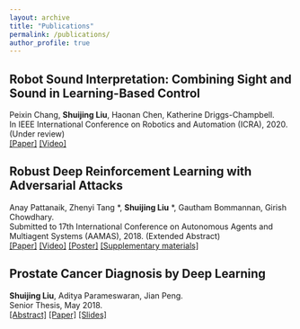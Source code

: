 ```yaml
---
layout: archive
title: "Publications"
permalink: /publications/
author_profile: true
---
```


## **Robot Sound Interpretation: Combining Sight and Sound in Learning-Based Control**  
Peixin Chang, **Shuijing Liu**, Haonan Chen, Katherine Driggs-Champbell.   
In IEEE International Conference on Robotics and Automation (ICRA), 2020. (Under review)  
[[Paper]](https://arxiv.org/abs/1909.09172) [[Video]](https://www.youtube.com/watch?v=0ONGQwhGn_Y)

## **Robust Deep Reinforcement Learning with Adversarial Attacks**  
Anay Pattanaik, Zhenyi Tang *, __Shuijing Liu__ *, Gautham Bommannan, Girish Chowdhary.   
Submitted to 17th International Conference on Autonomous Agents and Multiagent Systems (AAMAS), 2018. (Extended Abstract)  
[[Paper]](https://arxiv.org/abs/1712.03632) [[Video]](https://www.youtube.com/watch?v=8xPaca3cjEU) [[Poster]](/files/daslab_poster.pdf) [[Supplementary materials]](https://shuijing725.github.io/files/Supplementary_for_Robust_Deep_Reinforcement_Learning_with_Adversarial_Attacks.pdf)

## **Prostate Cancer Diagnosis by Deep Learning**  
**Shuijing Liu**, Aditya Parameswaran, Jian Peng.   
Senior Thesis, May 2018.   
[[Abstract]](https://www.ideals.illinois.edu/handle/2142/100023) [[Paper]](/files/ECE499-Sp2018-liu-Shuijing.pdf) [[Slides]](/files/senior_thesis_presentation.pdf)
